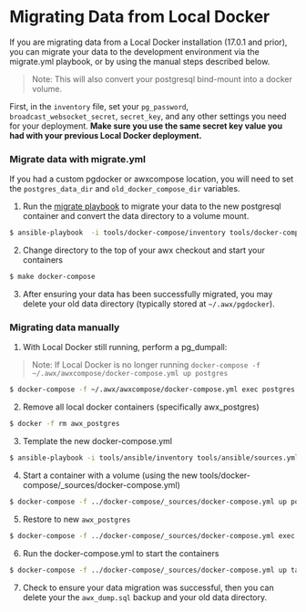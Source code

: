 # Migrating Data from Local Docker

If you are migrating data from a Local Docker installation (17.0.1 and prior), you can 
migrate your data to the development environment via the migrate.yml playbook, or by using the manual steps described below.  

> Note: This will also convert your postgresql bind-mount into a docker volume.

First, in the  `inventory` file, set your `pg_password`, `broadcast_websocket_secret`, `secret_key`, and any other settings you need for your deployment.  **Make sure you use the same secret key value you had with your previous Local Docker deployment.**  

### Migrate data with migrate.yml

If you had a custom pgdocker or awxcompose location, you will need to set the `postgres_data_dir` and `old_docker_compose_dir` variables. 

1. Run the [migrate playbook](./ansible/migrate.yml) to migrate your data to the new postgresql container and convert the data directory to a volume mount.
```bash
$ ansible-playbook  -i tools/docker-compose/inventory tools/docker-compose/migrate.yml -e "migrate_local_docker=true" -e "postgres_data_dir=~/.awx/pgdocker" -e "old_docker_compose_dir=~/.awx/awxcompose"
```

2. Change directory to the top of your awx checkout and start your containers
```bash
$ make docker-compose
```

3. After ensuring your data has been successfully migrated, you may delete your old data directory (typically stored at `~/.awx/pgdocker`). 


### Migrating data manually

1. With Local Docker still running, perform a pg_dumpall:
> Note: If Local Docker is no longer running
`docker-compose -f ~/.awx/awxcompose/docker-compose.yml up postgres`

  ```bash
  $ docker-compose -f ~/.awx/awxcompose/docker-compose.yml exec postgres pg_dumpall -U awx > awx_dump.sql
  ```

2. Remove all local docker containers (specifically awx_postgres)
```bash
$ docker -f rm awx_postgres
```

3. Template the new docker-compose.yml
```bash
$ ansible-playbook -i tools/ansible/inventory tools/ansible/sources.yml
```

4. Start a container with a volume (using the new tools/docker-compose/_sources/docker-compose.yml)
```bash
$ docker-compose -f ../docker-compose/_sources/docker-compose.yml up postgres
```

5. Restore to new `awx_postgres`
```bash
$ docker-compose -f ../docker-compose/_sources/docker-compose.yml exec -T postgres psql -U awx -d awx -p 5432 < awx_dump.sql
```

6. Run the docker-compose.yml to start the containers
```bash
$ docker-compose -f ../docker-compose/_sources/docker-compose.yml up task
```

7. Check to ensure your data migration was successful, then you can delete your the `awx_dump.sql` backup and your old data directory.  
